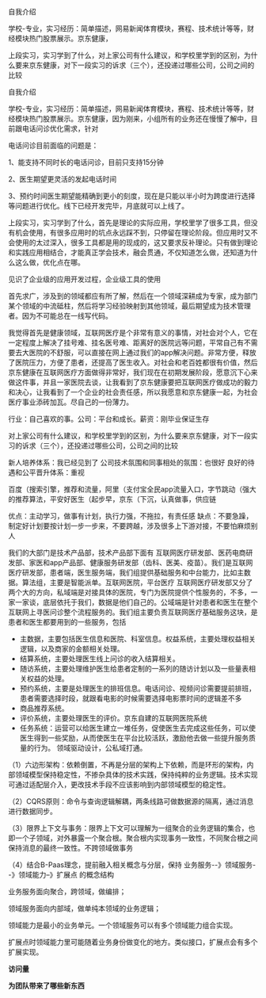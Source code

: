 自我介绍

学校-专业，实习经历：简单描述，网易新闻体育模块，赛程、技术统计等等，财经模块热门股票展示。京东健康，

上段实习，实习学到了什么，对上家公司有什么建议，和学校里学到的区别，为什么要来京东健康，对下一段实习的诉求（三个），还投递过哪些公司，公司之间的比较

自我介绍

学校-专业，实习经历：简单描述，网易新闻体育模块，赛程、技术统计等等，财经模块热门股票展示。京东健康，因为刚来，小组所有的业务还在慢慢了解中，目前跟电话问诊优化需求，针对

电话问诊目前面临的问题是：

1、能支持不同时长的电话问诊，目前只支持15分钟

2、医生期望更灵活的发起电话时间

3、预约时间医生期望能精确到更小的刻度，现在是只能以半小时为跨度进行选择
等问题进行优化。线下已经开发完毕，月底就可以上线了。

上段实习，实习学到了什么，首先是理论的实际应用，学校里学了很多工具，但没有机会使用，有很多应用时的坑点永远踩不到，只停留在理论阶段。但应用时又不会使用的太过深入，很多工具都是用的现成的，这又要求反补理论。只有做到理论和实践应用相结合，才能真正学会技术，融会贯通，不仅知道怎么做，还知道为什么这么做，优化点在哪。

见识了企业级的应用开发过程，企业级工具的使用

首先求广，涉及到的领域都应有所了解，然后在一个领域深耕成为专家，成为部门某个领域的中流砥柱，然后将学习经验映射到其他领域，最后期望成为技术管理者。因为不可能总在一线写代码。

我觉得首先是健康领域，互联网医疗是个非常有意义的事情，对社会对个人，它在一定程度上解决了挂号难、挂名医号难、距离好的医院远等问题，平常自己有不需要去大医院的不舒服，可以直接在网上通过我们的app解决问题。非常方便，释放了医院压力，方便了患者，还提高了医生收入。对社会和老百姓都很有价值，然后京东健康在互联网医疗方面做得非常好，我们现在在初期发展阶段，愿意沉下心来做这件事，并且一家医院去谈，让我看到了京东健康要把互联网医疗做成功的毅力和决心，让我看到了一个企业的社会责任感，所以我愿意和京东健康一起，为社会医疗事业添砖加瓦。尽自己的一份薄力。

行业：自己喜欢的事。公司：平台和成长。薪资：刚毕业保证生存


对上家公司有什么建议，和学校里学到的区别，为什么要来京东健康，对下一段实习的诉求（三个），还投递过哪些公司，公司之间的比较

新人培养体系：我已经见到了
公司技术氛围和同事相处的氛围：也很好
良好的待遇和公平晋升体系：重视

百度（搜索引擎，推荐和流量，阿里（支付宝全民app流量入口，字节跳动（强大的推荐算法，平安好医生（起步早，京东（下沉，认真做事，供应链

优点：主动学习，做事有计划，执行力强，不拖拉，有责任感
缺点：不要急躁，制定好计划要按计划一步一步来，不要跨越，涉及很多上下游对接，不要怕麻烦别人

我们的大部门是技术产品部，技术产品部下面有 互联网医疗研发部、医药电商研发部、家医和app产品部、健康服务研发部（齿科、医美、疫苗）。我们是互联网医疗研发部，患者端，医生服务端，我们组提供基础服务和中台能力，比如主数据。算法组，主要是智能派单。互联网医院，平台医疗
互联网医疗研发部又分了两个大的方向，私域端是对接具体的医院，专门为医院提供个性服务的，不多，一家一家谈，底层依托于我们，数据是他们自己的。公域端是针对患者和医生在整个互联网上寻医问诊整个流程服务的。我们组主要负责互联网医疗基础服务这块，是患者和医生都要用到的一些服务，包括

- 主数据，主要包括医生信息和医院、科室信息。权益系统，主要处理权益相关逻辑，以及商家的金额相关处理。
- 结算系统，主要处理医生线上问诊的收入结算相关。
- 随访系统，主要处理维护医生给患者定制的一系列的随访计划以及一些量表相关权益的处理。
- 预约系统，主要是处理医生的排班信息。电话问诊、视频问诊需要提前排班，患者需要选择时段，就跟看电影的时候需要选择电影票时间的逻辑差不多
- 商品推荐系统。
- 评价系统，主要处理医生的评价。京东自建的互联网医院系统
- 任务系统：运营可以给医生建立一堆任务，促使医生去完成这些任务，可以使医生得到一些奖励，从而使医生在平台比较活跃，激励他去做一些提升服务质量的行为。
领域驱动设计，公私域打通。

（1）六边形架构：依赖倒置，不再是分层的架构上下依赖，而是环形的架构，内部领域模型保持稳定性，不掺杂具体的技术实践，保持纯粹的业务逻辑。技术实现可通过适配层介入，更改技术手段不应该影响到内部领域模型的稳定性。

（2）CQRS原则：命令与查询逻辑解耦，两条线路可做数据源的隔离，通过消息进行数据同步。

（3）限界上下文与事务：限界上下文可以理解为一组聚合的业务逻辑的集合，也即一个子领域，对外暴露一个聚合根。聚合根内实现事务一致性，不同聚合根之间保持消息的最终一致性。不跨领域做事务

（4）结合B-Paas理念，提前融入相关概念与分层，保持 业务服务--》领域服务--》领域能力–》扩展点 的概念结构   

业务服务面向聚合，跨领域，做编排；

领域服务面向内部域，做单纯本领域的业务逻辑；

领域能力是最小的业务单元。一个领域服务可以有多个领域能力组合实现。

扩展点时领域能力里可能随着业务身份做变化的地方。类似接口，扩展点会有多个扩展实现。



**访问量**

**为团队带来了哪些新东西**

